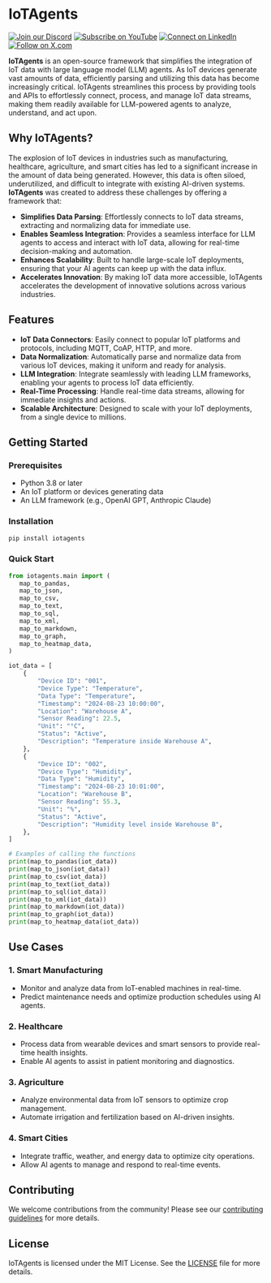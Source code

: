 

# **IoTAgents**
[![Join our Discord](https://img.shields.io/badge/Discord-Join%20our%20server-5865F2?style=for-the-badge&logo=discord&logoColor=white)](https://discord.gg/agora-999382051935506503) [![Subscribe on YouTube](https://img.shields.io/badge/YouTube-Subscribe-red?style=for-the-badge&logo=youtube&logoColor=white)](https://www.youtube.com/@kyegomez3242) [![Connect on LinkedIn](https://img.shields.io/badge/LinkedIn-Connect-blue?style=for-the-badge&logo=linkedin&logoColor=white)](https://www.linkedin.com/in/kye-g-38759a207/) [![Follow on X.com](https://img.shields.io/badge/X.com-Follow-1DA1F2?style=for-the-badge&logo=x&logoColor=white)](https://x.com/kyegomezb)


**IoTAgents** is an open-source framework that simplifies the integration of IoT data with large language model (LLM) agents. As IoT devices generate vast amounts of data, efficiently parsing and utilizing this data has become increasingly critical. IoTAgents streamlines this process by providing tools and APIs to effortlessly connect, process, and manage IoT data streams, making them readily available for LLM-powered agents to analyze, understand, and act upon.

## Why IoTAgents?

The explosion of IoT devices in industries such as manufacturing, healthcare, agriculture, and smart cities has led to a significant increase in the amount of data being generated. However, this data is often siloed, underutilized, and difficult to integrate with existing AI-driven systems. **IoTAgents** was created to address these challenges by offering a framework that:

- **Simplifies Data Parsing**: Effortlessly connects to IoT data streams, extracting and normalizing data for immediate use.
- **Enables Seamless Integration**: Provides a seamless interface for LLM agents to access and interact with IoT data, allowing for real-time decision-making and automation.
- **Enhances Scalability**: Built to handle large-scale IoT deployments, ensuring that your AI agents can keep up with the data influx.
- **Accelerates Innovation**: By making IoT data more accessible, IoTAgents accelerates the development of innovative solutions across various industries.

## Features

- **IoT Data Connectors**: Easily connect to popular IoT platforms and protocols, including MQTT, CoAP, HTTP, and more.
- **Data Normalization**: Automatically parse and normalize data from various IoT devices, making it uniform and ready for analysis.
- **LLM Integration**: Integrate seamlessly with leading LLM frameworks, enabling your agents to process IoT data efficiently.
- **Real-Time Processing**: Handle real-time data streams, allowing for immediate insights and actions.
- **Scalable Architecture**: Designed to scale with your IoT deployments, from a single device to millions.

## Getting Started

### Prerequisites

- Python 3.8 or later
- An IoT platform or devices generating data
- An LLM framework (e.g., OpenAI GPT, Anthropic Claude)

### Installation

```bash
pip install iotagents
```

### Quick Start

```python
from iotagents.main import (
   map_to_pandas,
   map_to_json,
   map_to_csv,
   map_to_text,
   map_to_sql,
   map_to_xml,
   map_to_markdown,
   map_to_graph,
   map_to_heatmap_data,
)

iot_data = [
    {
        "Device ID": "001",
        "Device Type": "Temperature",
        "Data Type": "Temperature",
        "Timestamp": "2024-08-23 10:00:00",
        "Location": "Warehouse A",
        "Sensor Reading": 22.5,
        "Unit": "°C",
        "Status": "Active",
        "Description": "Temperature inside Warehouse A",
    },
    {
        "Device ID": "002",
        "Device Type": "Humidity",
        "Data Type": "Humidity",
        "Timestamp": "2024-08-23 10:01:00",
        "Location": "Warehouse B",
        "Sensor Reading": 55.3,
        "Unit": "%",
        "Status": "Active",
        "Description": "Humidity level inside Warehouse B",
    },
]

# Examples of calling the functions
print(map_to_pandas(iot_data))
print(map_to_json(iot_data))
print(map_to_csv(iot_data))
print(map_to_text(iot_data))
print(map_to_sql(iot_data))
print(map_to_xml(iot_data))
print(map_to_markdown(iot_data))
print(map_to_graph(iot_data))
print(map_to_heatmap_data(iot_data))

```

## Use Cases

### 1. **Smart Manufacturing**
   - Monitor and analyze data from IoT-enabled machines in real-time.
   - Predict maintenance needs and optimize production schedules using AI agents.

### 2. **Healthcare**
   - Process data from wearable devices and smart sensors to provide real-time health insights.
   - Enable AI agents to assist in patient monitoring and diagnostics.

### 3. **Agriculture**
   - Analyze environmental data from IoT sensors to optimize crop management.
   - Automate irrigation and fertilization based on AI-driven insights.

### 4. **Smart Cities**
   - Integrate traffic, weather, and energy data to optimize city operations.
   - Allow AI agents to manage and respond to real-time events.



## Contributing

We welcome contributions from the community! Please see our [contributing guidelines](CONTRIBUTING.md) for more details.

## License

IoTAgents is licensed under the MIT License. See the [LICENSE](LICENSE) file for more details.
